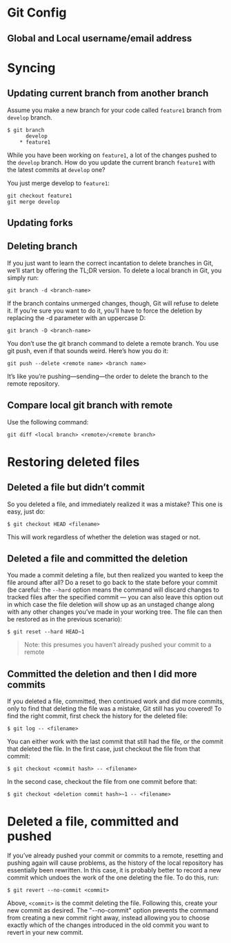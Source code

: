 # Git Config
## Global and Local username/email address

# Syncing
## Updating current branch from another branch
Assume you make a new branch for your code called `feature1` branch from `develop` branch.
```
$ git branch
      develop
    * feature1
```

While you have been working on `feature1`, a lot of the changes pushed to the `develop` branch. How do you update the current branch `feature1` with the latest commits at `develop` one?

You just merge develop to `feature1`:
```
git checkout feature1
git merge develop
```

## Updating forks

## Deleting branch
If you just want to learn the correct incantation to delete branches in Git, we’ll start by offering the TL;DR version.
To delete a local branch in Git, you simply run:
```
git branch -d <branch-name>
```

If the branch contains unmerged changes, though, Git will refuse to delete it. If you’re sure you want to do it, you’ll have to force the deletion by replacing the -d parameter with an uppercase D:
```
git branch -D <branch-name>
```

You don’t use the git branch command to delete a remote branch. You use git push, even if that sounds weird. Here’s how you do it:
```
git push --delete <remote name> <branch name>
```

It’s like you’re pushing—sending—the order to delete the branch to the remote repository.

## Compare local git branch with remote
Use the following command:
```
git diff <local branch> <remote>/<remote branch>
```

# Restoring deleted files
## Deleted a file but didn’t commit
So you deleted a file, and immediately realized it was a mistake? This one is easy, just do:
```
$ git checkout HEAD <filename>
```
This will work regardless of whether the deletion was staged or not.

## Deleted a file and committed the deletion
You made a commit deleting a file, but then realized you wanted to keep the file around after all? Do a reset to go back to the state before your commit (be careful: the `--hard` option means the command will discard changes to tracked files after the specified commit — you can also leave this option out in which case the file deletion will show up as an unstaged change along with any other changes you’ve made in your working tree. The file can then be restored as in the previous scenario):
```
$ git reset --hard HEAD~1
```
> Note: this presumes you haven’t already pushed your commit to a remote

## Committed the deletion and then I did more commits
If you deleted a file, committed, then continued work and did more commits, only to find that deleting the file was a mistake, Git still has you covered! To find the right commit, first check the history for the deleted file:
```
$ git log -- <filename>
```
You can either work with the last commit that still had the file, or the commit that deleted the file. In the first case, just checkout the file from that commit:
```
$ git checkout <commit hash> -- <filename>
```
In the second case, checkout the file from one commit before that:
```
$ git checkout <deletion commit hash>~1 -- <filename>
```

# Deleted a file, committed and pushed
If you’ve already pushed your commit or commits to a remote, resetting and pushing again will cause problems, as the history of the local repository has essentially been rewritten. In this case, it is probably better to record a new commit which undoes the work of the one deleting the file. To do this, run:
```
$ git revert --no-commit <commit>
```
Above, `<commit>` is the commit deleting the file. Following this, create your new commit as desired. The "--no-commit" option prevents the command from creating a new commit right away, instead allowing you to choose exactly which of the changes introduced in the old commit you want to revert in your new commit.

